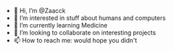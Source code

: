 - 👋 Hi, I’m @Zaacck
- 👀 I’m interested in stuff about humans and computers
- 🌱 I’m currently learning Medicine
- 💞️ I’m looking to collaborate on interesting projects
- 📫 How to reach me: would hope you didn't

<!---
Zaacck/Zaacck is a ✨ special ✨ repository because its `README.md` (this file) appears on your GitHub profile.
You can click the Preview link to take a look at your changes.
--->
